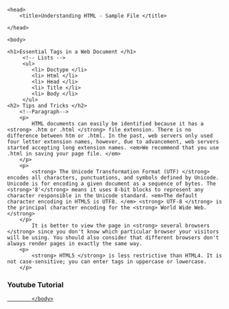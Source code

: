 <!DOCTYPE html> 
<html>
   
    <head>
	    <title>Understanding HTML - Sample File </title>

	</head>

	<body>
		
    <h1>Essential Tags in a Web Document </h1>
         <!-- Lists -->
         <ul>
         	<li> Doctype </li> 
         	<li> Html </li>
         	<li> Head </li>
         	<li> Title </li>
         	<li> Body </li>
         </ul>
	<h2> Tips and Tricks </h2>
	    <!--Paragraph-->
        <p>
        	HTML documents can easily be identified because it has a <strong> .htm or .html </strong> file extension. There is no difference between htm or .html. In the past, web servers only used four letter extension names, however, due to advancement, web servers started accepting long extension names. <em>We recommend that you use .html in saving your page file. </em>
        </p>
        <p>
        	<strong> The Unicode Transformation Format (UTF) </strong> encodes all characters, punctuations, and symbols defined by Unicode. Unicode is for encoding a given document as a sequence of bytes. The <strong>'8'</strong> means it uses 8-bit blocks to represent any character responsible in the Unicode standard. <em>The default character encoding in HTML5 is UTF8. </em> <strong> UTF-8 </strong> is the principal character encoding for the <strong> World Wide Web. </strong>
        </p>
        	It is better to view the page in <strong> several browsers </strong> since you don't know which particular browser your visitors will be using. You should also consider that different browsers don't always render pages in exactly the same way.
        <p>
        	<strong> HTML5 </strong> is less restrictive than HTML4. It is not case-sensitive; you can enter tags in uppercase or lowercase.
        </p>
   <h3> Youtube Tutorial </h3>
        <a href="https://youtu.be/UB1O30fR-EE"HTML Crash Course 
    </a>

        	</body>
